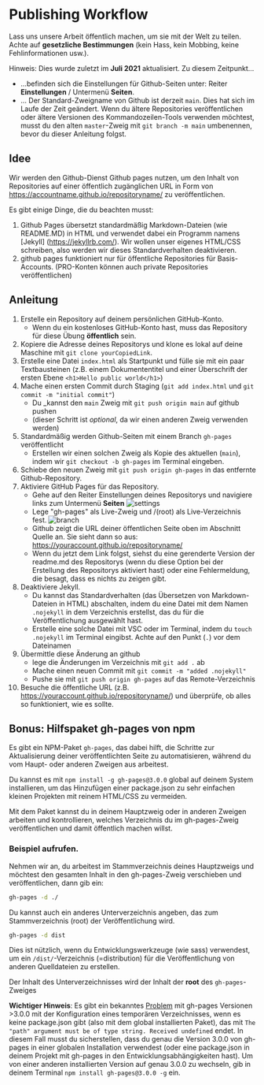 # Publishing Workflow

Lass uns unsere Arbeit öffentlich machen, um sie mit der Welt zu teilen. Achte auf **gesetzliche Bestimmungen** (kein Hass, kein Mobbing, keine Fehlinformationen usw.).

Hinweis: Dies wurde zuletzt im **Juli 2021** aktualisiert. Zu diesem Zeitpunkt...
    
* ...befinden sich die Einstellungen für Github-Seiten unter: Reiter **Einstellungen** / Untermenü **Seiten**.
* ... Der Standard-Zweigname von Github ist derzeit `main`. Dies hat sich im Laufe der Zeit geändert. Wenn du ältere Repositories veröffentlichen oder ältere Versionen des Kommandozeilen-Tools verwenden möchtest, musst du den alten `master`-Zweig mit `git branch -m main` umbenennen, bevor du dieser Anleitung folgst.

## Idee

Wir werden den Github-Dienst Github pages nutzen, um den Inhalt von Repositories auf einer öffentlich zugänglichen URL in Form von https://accountname.github.io/repositoryname/ zu veröffentlichen.

Es gibt einige Dinge, die du beachten musst:

1. Github Pages übersetzt standardmäßig Markdown-Dateien (wie README.MD) in HTML und verwendet dabei ein Programm namens [Jekyll] (https://jekyllrb.com/). Wir wollen unser eigenes HTML/CSS schreiben, also werden wir dieses Standardverhalten deaktivieren.
2. github pages funktioniert nur für öffentliche Repositories für Basis-Accounts. (PRO-Konten können auch private Repositories veröffentlichen)


## Anleitung

1. Erstelle ein Repository auf deinem persönlichen GitHub-Konto.
    * Wenn du ein kostenloses GitHub-Konto hast, muss das Repository für diese Übung **öffentlich** sein.
2. Kopiere die Adresse deines Repositorys und klone es lokal auf deine Maschine mit `git clone yourCopiedLink`.
3. Erstelle eine Datei `index.html` als Startpunkt und fülle sie mit ein paar Textbausteinen (z.B. einem Dokumententitel und einer Überschrift der ersten Ebene `<h1>Hello public world</h1>`)
4. Mache einen ersten Commit durch Staging (`git add index.html` und `git commit -m "initial commit"`)
    * Du _kannst den `main` Zweig mit `git push origin main` auf github pushen
    * (dieser Schritt ist _optional_, da wir einen anderen Zweig verwenden werden)
5. Standardmäßig werden Github-Seiten mit einem Branch `gh-pages` veröffentlicht
    * Erstellen wir einen solchen Zweig als Kopie des aktuellen (`main`), indem wir `git checkout -b gh-pages` im Terminal eingeben.    
6. Schiebe den neuen Zweig mit `git push origin gh-pages` in das entfernte Github-Repository.
7. Aktiviere GitHub Pages für das Repository.
    * Gehe auf den Reiter Einstellungen deines Repositorys und navigiere links zum Untermenü **Seiten** ![settings](settings-pages.jpg)
    * Lege "gh-pages" als Live-Zweig und /(root) als Live-Verzeichnis fest. ![branch](settings-select-branch.jpg)
    * Github zeigt die URL deiner öffentlichen Seite oben im Abschnitt Quelle an. Sie sieht dann so aus: https://youraccount.github.io/repositoryname/
    * Wenn du jetzt dem Link folgst, siehst du eine gerenderte Version der readme.md des Repositorys (wenn du diese Option bei der Erstellung des Repositorys aktiviert hast) oder eine Fehlermeldung, die besagt, dass es nichts zu zeigen gibt.
8. Deaktiviere Jekyll.
    * Du kannst das Standardverhalten (das Übersetzen von Markdown-Dateien in HTML) abschalten, indem du eine Datei mit dem Namen `.nojekyll` in dem Verzeichnis erstellst, das du für die Veröffentlichung ausgewählt hast.
    * Erstelle eine solche Datei mit VSC oder im Terminal, indem du `touch .nojekyll` im Terminal eingibst. Achte auf den Punkt (`.`) vor dem Dateinamen
9. Übermittle diese Änderung an github
    * lege die Änderungen im Verzeichnis mit `git add .` ab
    * Mache einen neuen Commit mit `git commit -m "added .nojekyll"`
    * Pushe sie mit `git push origin gh-pages` auf das Remote-Verzeichnis
10. Besuche die öffentliche URL (z.B. https://youraccount.github.io/repositoryname/) und überprüfe, ob alles so funktioniert, wie es sollte.

## Bonus: Hilfspaket gh-pages von npm

Es gibt ein NPM-Paket `gh-pages`, das dabei hilft, die Schritte zur Aktualisierung deiner veröffentlichten Seite zu automatisieren, während du vom Haupt- oder anderen Zweigen aus arbeitest.

Du kannst es mit `npm install -g gh-pages@3.0.0` global auf deinem System installieren, um das Hinzufügen einer package.json zu sehr einfachen kleinen Projekten mit reinem HTML/CSS zu vermeiden.

Mit dem Paket kannst du in deinem Hauptzweig oder in anderen Zweigen arbeiten und kontrollieren, welches Verzeichnis du im gh-pages-Zweig veröffentlichen und damit öffentlich machen willst.

### Beispiel aufrufen.

Nehmen wir an, du arbeitest im Stammverzeichnis deines Hauptzweigs und möchtest den gesamten Inhalt in den gh-pages-Zweig verschieben und veröffentlichen, dann gib ein:

```bash
gh-pages -d ./
```

Du kannst auch ein anderes Unterverzeichnis angeben, das zum Stammverzeichnis (root) der Veröffentlichung wird.

```bash
gh-pages -d dist
```

Dies ist nützlich, wenn du Entwicklungswerkzeuge (wie sass) verwendest, um ein `/dist/`-Verzeichnis (=distribution) für die Veröffentlichung von anderen Quelldateien zu erstellen.

Der Inhalt des Unterverzeichnisses wird der Inhalt der **root** des `gh-pages`-Zweiges

**Wichtiger Hinweis**:
Es gibt ein bekanntes [Problem](https://github.com/tschaub/gh-pages/issues/354) mit gh-pages Versionen >3.0.0 mit der Konfiguration eines temporären Verzeichnisses, wenn es keine package.json gibt (also mit dem global installierten Paket), das mit `The "path" argument must be of type string. Received undefined` endet. In diesem Fall musst du sicherstellen, dass du genau die Version 3.0.0 von gh-pages in einer globalen Installation verwendest (oder eine package.json in deinem Projekt mit gh-pages in den Entwicklungsabhängigkeiten hast). Um von einer anderen installierten Version auf genau 3.0.0 zu wechseln, gib in deinem Terminal `npm install gh-pages@3.0.0 -g` ein.
